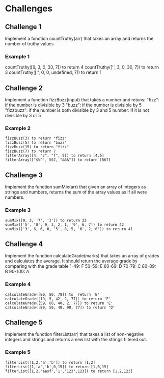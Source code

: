 # Challenges

## Challenge 1

Implement a function countTruthy(arr) that takes an array and returns the number of truthy values

### Example 1

countTruthy([6, 3, 0, 30, 7]) to return 4
countTruthy(['', 3, 0, 30, 7]) to return 3
countTruthy(['', 0, 0, undefined, 7]) to return 1

## Challenge 2

Implement a function fizzBuzz(input) that takes a number and retuns:
"fizz": if the number is divisible by 3
"buzz": if the number is divisible by 5
"fizzbuzz": if the number is both divisible by 3 and 5
number: if it is not divisible by 3 or 5

### Example 2

    fizzBuzz(3) to return "fizz"
    fizzBuzz(5) to return "buzz"
    fizzBuzz(15) to return "fizz"
    fizzBuzz(7) to return 7
    filterArray([4, "z", "f", 5]) to return [4,5]
    filterArray(["$%^", 567, "&&&"]) to return [567]

## Challenge 3

Implement the function sumMix(arr) that given an array of integers as strings and numbers, returns the sum of the array values as if all were numbers.

### Example 3

    sumMix([9, 3, '7', '3']) to return 22
    sumMix(['5', '0', 9, 3, 2, 1, '9', 6, 7]) to return 42
    sumMix(['3', 6, 6, 0, '5', 8, 5, '6', 2,'0']) to return 41

## Challenge 4

Implement the function calculateGrade(marks) that takes an array of grades and calculates the average. It should return the average grade by comparing with the grade table
1-49: F
50-59: E
60-69: D
70-79: C
80-89: B
90-100: A

### Example 4

    calculateGrade([80, 80, 70]) to  return 'B'
    calculateGrade([19, 5, 42, 2, 77]) to return 'F'
    calculateGrade([59, 80, 40, 2, 77]) to return 'E'
    calculateGrade([89, 50, 40, 90, 77]) to return 'D'

## Challenge 5

Implement the function filterList(arr) that takes a list of non-negative integers and strings and returns a new list with the strings filtered out.

### Example 5

    filterList([1,2,'a','b']) to return [1,2]
    filterList([1,'a','b',0,15]) to return [1,0,15]
    filterList([1,2,'aasf','1','123',123]) to return [1,2,123]
